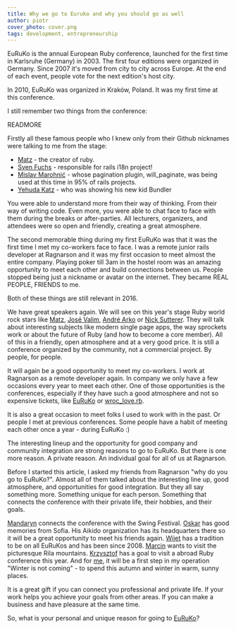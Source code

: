 ```yaml
---
title: Why we go to Euruko and why you should go as well
author: piotr
cover_photo: cover.png
tags: development, entrepreneurship
---
```


EuRuKo is the annual European Ruby conference, launched for the first time in Karlsruhe (Germany) in 2003. The first four editions were organized in Germany. Since 2007 it's moved from city to city across Europe. At the end of each event, people vote for the next edition's host city.

In 2010, EuRuKo was organized in Kraków, Poland. It was my first time at this conference.

I still remember two things from the conference:

READMORE

Firstly all these famous people who I knew only from their Github nicknames were talking to me from the stage:

* [Matz](https://twitter.com/yukihiro_matz) - the creator of ruby.
* [Sven Fuchs](https://twitter.com/svenfuchs) - responsible for rails i18n project!
* [Mislav Marohnić](https://twitter.com/mislav) - whose pagination plugin, will_paginate, was being used at this time in 95% of rails projects.
* [Yehuda Katz](https://twitter.com/wycats) - who was showing his new kid Bundler

You were able to understand more from their way of thinking. From their way of writing code. Even more, you were able to chat face to face with them during the breaks or after-parties. All lecturers, organizers, and attendees were so open and friendly, creating a great atmosphere.

The second memorable thing during my first EuRuKo was that it was the first time I met my co-workers face to face. I was a remote junior rails developer at Ragnarson and it was my first occasion to meet almost the entire company. Playing poker till 3am in the hostel room was an amazing opportunity to meet each other and build connections between us. People stopped being just a nickname or avatar on the internet. They became REAL PEOPLE, FRIENDS to me.

Both of these things are still relevant in 2016.

We have great speakers again. We will see on this year's stage Ruby world rock stars like [Matz](https://twitter.com/yukihiro_matz), [José Valim](https://github.com/josevalim), [André Arko](http://arko.net/) or [Nick Sutterer](https://twitter.com/apotonick). They will talk about interesting subjects like modern single page apps, the way sprockets work or about the future of Ruby (and how to become a core member). All of this in a friendly, open atmosphere and at a very good price. It is still a conference organized by the community, not a commercial project. By people, for people.

It will again be a good opportunity to meet my co-workers. I work at Ragnarson as a remote developer again. In company we only have a few occasions every year to meet each other. One of those opportunities is the conferences, especially if they have such a good atmosphere and not so expensive tickets, like [EuRuKo](http://euruko.org/) or [wroc_love.rb](http://www.wrocloverb.com/).

It is also a great occasion to meet folks I used to work with in the past. Or people I met at previous conferences. Some people have a habit of meeting each other once a year - during EuRuKo :)

The interesting lineup and the opportunity for good company and community integration are strong reasons to go to EuRuKo. But there is one more reason. A private reason. An individual goal for all of us at Ragnarson.

Before I started this article, I asked my friends from Ragnarson "why do you go to EuRuKo?". Almost all of them talked about the interesting line up, good atmosphere, and opportunities for good integration. But they all say something more. Something unique for each person. Something that connects the conference with their private life, their hobbies, and their goals.

[Mandaryn](https://github.com/mandaryn) connects the conference with the Swing Festival. [Oskar](https://about.me/oskarszrajer) has good memories from Sofia. His Aikido organization has its headquarters there so it will be a great opportunity to meet his friends again. [Wijet](https://twitter.com/wijet) has a tradition to be on all EuRuKos and has been since 2008. [Marcin](https://twitter.com/rrrodrigo) wants to visit the picturesque Rila mountains. [Krzysztof](https://about.me/kwawer) has a goal to visit a abroad Ruby conference this year. And for [me](https://about.me/piotrmisiurek), it will be a first step in my operation "Winter is not coming" - to spend this autumn and winter in warm, sunny places.

It is a great gift if you can connect you professional and private life. If your work helps you achieve your goals from other areas. If you can make a business and have pleasure at the same time.

So, what is your personal and unique reason for going to [EuRuKo](http://euruko.org/)?


